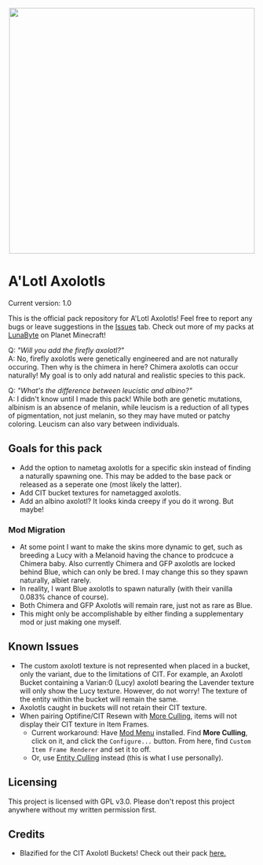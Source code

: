 <p align="center">
  <img src="https://i.imgur.com/V83c6lB.png" width="500px">
</p>

# A'Lotl Axolotls

Current version: 1.0

This is the official pack repository for A'Lotl Axolotls! Feel free to report any bugs or leave suggestions in the [Issues](https://github.com/LunaBytes/A-Lotl-Axolotls/issues) tab.
Check out more of my packs at [LunaByte](https://www.planetminecraft.com/member/kawaiibakemono/) on Planet Minecraft!

Q: _"Will you add the firefly axolotl?"_<br/>
A: No, firefly axolotls were genetically engineered and are not naturally occuring. Then why is the chimera in here? Chimera axolotls can occur naturally! My goal is to only add natural and realistic species to this pack.

Q: _"What's the difference between leucistic and albino?"_<br/>
A: I didn't know until I made this pack! While both are genetic mutations, albinism is an absence of melanin, while leucism is a reduction of all types of pigmentation, not just melanin, so they may have muted or patchy coloring. Leucism can also vary between individuals.

## Goals for this pack
- Add the option to nametag axolotls for a specific skin instead of finding a naturally spawning one. This may be added to the base pack or released as a seperate one (most likely the latter).
- Add CIT bucket textures for nametagged axolotls.
- Add an albino axolotl? It looks kinda creepy if you do it wrong. But maybe!

### Mod Migration
- At some point I want to make the skins more dynamic to get, such as breeding a Lucy with a Melanoid having the chance to prodcuce a Chimera baby. Also currently Chimera and GFP axolotls are locked behind Blue, which can only be bred. I may change this so they spawn naturally, albiet rarely.
- In reality, I want Blue axolotls to spawn naturally (with their vanilla 0.083% chance of course).
- Both Chimera and GFP Axolotls will remain rare, just not as rare as Blue.
- This might only be accomplishable by either finding a supplementary mod or just making one myself.

## Known Issues

- The custom axolotl texture is not represented when placed in a bucket, only the variant, due to the limitations of CIT. For example, an Axolotl Bucket containing a Varian:0 (Lucy) axolotl bearing the Lavender texture will only show the Lucy texture. However, do not worry! The texture of the entity within the bucket will remain the same.
- Axolotls caught in buckets will not retain their CIT texture.
- When pairing Optifine/CIT Resewn with [More Culling](https://modrinth.com/mod/moreculling), items will not display their CIT texture in Item Frames.
  - Current workaround: Have [Mod Menu](https://modrinth.com/mod/modmenu/) installed. Find **More Culling**, click on it, and click the `Configure...` button. From here, find `Custom Item Frame Renderer` and set it to off.
  - Or, use [Entity Culling](https://modrinth.com/mod/entityculling) instead (this is what I use personally).

## Licensing
This project is licensed with GPL v3.0. Please don't repost this project anywhere without my written permission first.

## Credits
- Blazified for the CIT Axolotl Buckets! Check out their pack [here.](https://www.planetminecraft.com/texture-pack/colored-axolotl-buckets-with-babies/)
